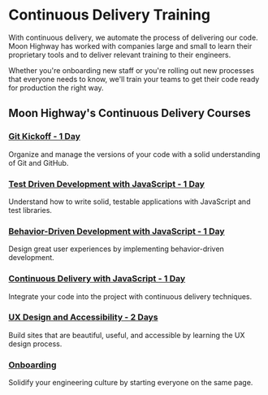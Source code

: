 Continuous Delivery Training
=========

With continuous delivery, we automate the process of delivering our code. Moon Highway has worked with companies large and small to learn their proprietary tools and to deliver relevant training to their engineers.

Whether you're onboarding new staff or you're rolling out new processes that everyone needs to know, we'll train your teams to get their code ready for production the right way.

## Moon Highway's Continuous Delivery Courses

### [Git Kickoff - 1 Day](https://www.moonhighway.com/info/git-kickoff)
Organize and manage the versions of your code with a solid understanding of Git and GitHub.

### [Test Driven Development with JavaScript - 1 Day](https://www.moonhighway.com/info/tdd-with-javascript)
Understand how to write solid, testable applications with JavaScript and test libraries.

### [Behavior-Driven Development with JavaScript - 1 Day](https://www.moonhighway.com/info/bdd-with-javascript)
Design great user experiences by implementing behavior-driven development.

### [Continuous Delivery with JavaScript - 1 Day](https://www.moonhighway.com/info/cd-with-javascript)
Integrate your code into the project with continuous delivery techniques.

### [UX Design and Accessibility - 2 Days](https://www.moonhighway.com/info/ux-design)
Build sites that are beautiful, useful, and accessible by learning the UX design process.

### [Onboarding](https://www.moonhighway.com/info/onboarding)
Solidify your engineering culture by starting everyone on the same page.
